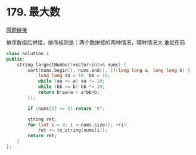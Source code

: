 # 179. 最大数

[原题链接](https://leetcode-cn.com/problems/largest-number/)

排序数组后拼接，排序规则是：两个数拼接的两种情况，哪种情况大 谁就在前

```cpp
class Solution {
public:
    string largestNumber(vector<int>& nums) {
        sort(nums.begin(), nums.end(), [](long long a, long long b) {
            long long aa = 10, bb = 10;
            while (aa <= a) aa *= 10;
            while (bb <= b) bb *= 10;
            return b*aa+a < a*bb+b;
        });

        if (nums[0] == 0) return "0";

        string ret;
        for (int i = 0; i < nums.size(); ++i)
            ret += to_string(nums[i]);
        return ret;
    }
};
```